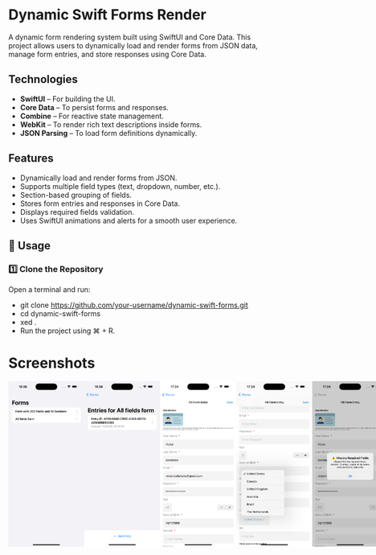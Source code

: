 # Dynamic Swift Forms Render

A dynamic form rendering system built using SwiftUI and Core Data. This project allows users to dynamically load and render forms from JSON data, manage form entries, and store responses using Core Data.

## Technologies

- **SwiftUI** – For building the UI.
- **Core Data** – To persist forms and responses.
- **Combine** – For reactive state management.
- **WebKit** – To render rich text descriptions inside forms.
- **JSON Parsing** – To load form definitions dynamically.

## Features

- Dynamically load and render forms from JSON.
- Supports multiple field types (text, dropdown, number, etc.).
- Section-based grouping of fields.
- Stores form entries and responses in Core Data.
- Displays required fields validation.
- Uses SwiftUI animations and alerts for a smooth user experience.

## 📖 Usage

### 1️⃣ Clone the Repository

Open a terminal and run:
- git clone https://github.com/your-username/dynamic-swift-forms.git
- cd dynamic-swift-forms
- xed .
- Run the project using ⌘ + R.

# Screenshots
<div style="display: flex; justify-content: space-between;">
  <img src="cloud-evaluation/Assets/Screenshot1.png" width="30%" />
  <img src="cloud-evaluation/Assets/Screenshot2.png" width="30%" />
  <img src="cloud-evaluation/Assets/Screenshot3.png" width="30%" />
  <img src="cloud-evaluation/Assets/Screenshot4.png" width="30%" />
  <img src="cloud-evaluation/Assets/Screenshot5.png" width="30%" />

</div>
